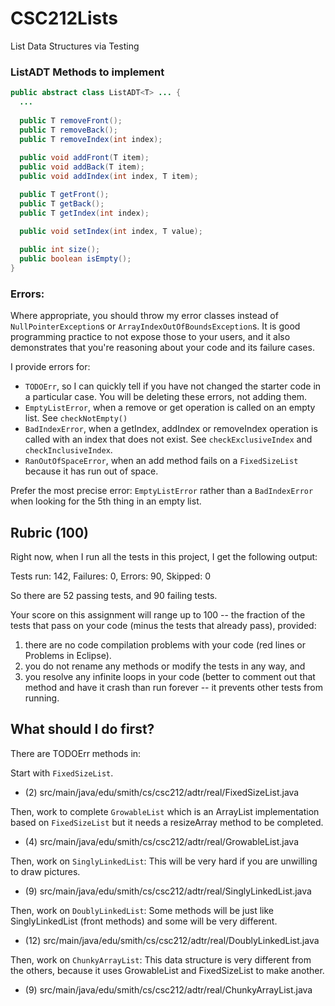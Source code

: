 # CSC212Lists
List Data Structures via Testing 

### ListADT Methods to implement

```java
public abstract class ListADT<T> ... {
  ...
  
  public T removeFront();
  public T removeBack();
  public T removeIndex(int index);
  
  public void addFront(T item);
  public void addBack(T item);
  public void addIndex(int index, T item);

  public T getFront();
  public T getBack();
  public T getIndex(int index);
  
  public void setIndex(int index, T value);

  public int size();
  public boolean isEmpty();
}
```

### Errors:

Where appropriate, you should throw my error classes instead of ``NullPointerException``s or ``ArrayIndexOutOfBoundsException``s. It is good programming practice to not expose those to your users, and it also demonstrates that you're reasoning about your code and its failure cases.

I provide errors for:
- ``TODOErr``, so I can quickly tell if you have not changed the starter code in a particular case. You will be deleting these errors, not adding them.
- ``EmptyListError``, when a remove or get operation is called on an empty list. See ``checkNotEmpty()``
- ``BadIndexError``, when a getIndex, addIndex or removeIndex operation is called with an index that does not exist. See ``checkExclusiveIndex`` and ``checkInclusiveIndex``.
- ``RanOutOfSpaceError``, when an add method fails on a ``FixedSizeList`` because it has run out of space.

Prefer the most precise error: ``EmptyListError`` rather than a ``BadIndexError`` when looking for the 5th thing in an empty list.

## Rubric (100)

Right now, when I run all the tests in this project, I get the following output:

    
Tests run: 142, Failures: 0, Errors: 90, Skipped: 0

So there are 52 passing tests, and 90 failing tests.

Your score on this assignment will range up to 100 -- the fraction of the tests that pass on your code (minus the tests that already pass), provided:

 1. there are no code compilation problems with your code (red lines or Problems in Eclipse).  
 2. you do not rename any methods or modify the tests in any way, and 
 3. you resolve any infinite loops in your code (better to comment out that method and have it crash than run forever -- it prevents other tests from running.

## What should I do first?

There are TODOErr methods in:

Start with ``FixedSizeList``.
- (2) src/main/java/edu/smith/cs/csc212/adtr/real/FixedSizeList.java

Then, work to complete ``GrowableList`` which is an ArrayList implementation based on ``FixedSizeList`` but it needs a resizeArray method to be completed.
- (4) src/main/java/edu/smith/cs/csc212/adtr/real/GrowableList.java

Then, work on ``SinglyLinkedList``: This will be very hard if you are unwilling to draw pictures.
- (9) src/main/java/edu/smith/cs/csc212/adtr/real/SinglyLinkedList.java

Then, work on ``DoublyLinkedList``: Some methods will be just like SinglyLinkedList (front methods) and some will be very different.
- (12) src/main/java/edu/smith/cs/csc212/adtr/real/DoublyLinkedList.java

Then, work on ``ChunkyArrayList``: This data structure is very different from the others, because it uses GrowableList and FixedSizeList to make another.
- (9) src/main/java/edu/smith/cs/csc212/adtr/real/ChunkyArrayList.java



